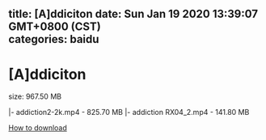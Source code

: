 
title: [A]ddiciton
date: Sun Jan 19 2020 13:39:07 GMT+0800 (CST)    
categories: baidu
---

# [A]ddiciton
size: 967.50 MB
 
 
|- addiction2-2k.mp4 - 825.70 MB
|- addiction RX04_2.mp4 - 141.80 MB

[How to download](https://bpcam.bemobtrk.com/go/2ceec3aa-1ca2-46d6-b9ff-aaa5c184517c?jno=4212)